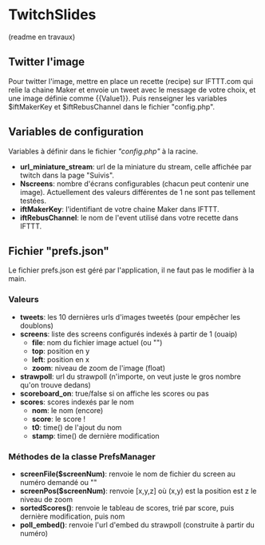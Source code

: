 # TwitchSlides
(readme en travaux)

## Twitter l'image
Pour twitter l'image, mettre en place un recette (recipe) sur IFTTT.com qui relie la chaine Maker et envoie un tweet avec le message de votre choix, et une image définie comme {{Value1}}. Puis renseigner les variables $iftMakerKey et $iftRebusChannel dans le fichier "config.php".

## Variables de configuration
Variables à définir dans le fichier *"config.php"* à la racine.

* **url_miniature_stream**: url de la miniature du stream, celle affichée par twitch dans la page "Suivis".
* **Nscreens**: nombre d'écrans configurables (chacun peut contenir une image). Actuellement des valeurs différentes de 1 ne sont pas tellement testées.
* **iftMakerKey**: l'identifiant de votre chaine Maker dans IFTTT.
* **iftRebusChannel**: le nom de l'event utilisé dans votre recette dans IFTTT.

## Fichier "prefs.json"
Le fichier prefs.json est géré par l'application, il ne faut pas le modifier à la main.
### Valeurs
* **tweets**: les 10 dernières urls d'images tweetés (pour empêcher les doublons)
* **screens**: liste des screens configurés indexés à partir de 1 (ouaip)
	* **file**: nom du fichier image actuel (ou "")
	* **top**: position en y
	* **left**: position en x
	* **zoom**: niveau de zoom de l'image (float)
* **strawpoll**: url du strawpoll (n'importe, on veut juste le gros nombre qu'on trouve dedans)
* **scoreboard_on**: true/false si on affiche les scores ou pas
* **scores**: scores indexés par le nom
	* **nom**: le nom (encore)
	* **score**: le score !
	* **t0**: time() de l'ajout du nom
	* **stamp**: time() de dernière modification

### Méthodes de la classe PrefsManager
* **screenFile($screenNum)**: renvoie le nom de fichier du screen au numéro demandé ou ""
* **screenPos($screenNum)**: renvoie [x,y,z] où (x,y) est la position est z le niveau de zoom
* **sortedScores()**: renvoie le tableau de scores, trié par score, puis dernière modification, puis nom
* **poll_embed()**: renvoie l'url d'embed du strawpoll (construite à partir du numéro)

